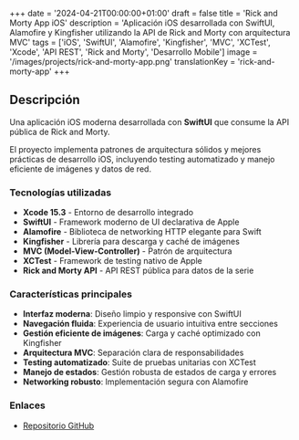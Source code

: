 +++
date = '2024-04-21T00:00:00+01:00'
draft = false
title = 'Rick and Morty App iOS'
description = 'Aplicación iOS desarrollada con SwiftUI, Alamofire y Kingfisher utilizando la API de Rick and Morty con arquitectura MVC'
tags = ['iOS', 'SwiftUI', 'Alamofire', 'Kingfisher', 'MVC', 'XCTest', 'Xcode', 'API REST', 'Rick and Morty', 'Desarrollo Mobile']
image = '/images/projects/rick-and-morty-app.png'
translationKey = 'rick-and-morty-app'
+++

## Descripción

Una aplicación iOS moderna desarrollada con **SwiftUI** que consume la API pública de Rick and Morty.

El proyecto implementa patrones de arquitectura sólidos y mejores prácticas de desarrollo iOS, incluyendo testing automatizado y manejo eficiente de imágenes y datos de red.

### Tecnologías utilizadas

- **Xcode 15.3** - Entorno de desarrollo integrado
- **SwiftUI** - Framework moderno de UI declarativa de Apple
- **Alamofire** - Biblioteca de networking HTTP elegante para Swift
- **Kingfisher** - Librería para descarga y caché de imágenes
- **MVC (Model-View-Controller)** - Patrón de arquitectura
- **XCTest** - Framework de testing nativo de Apple
- **Rick and Morty API** - API REST pública para datos de la serie

### Características principales

- **Interfaz moderna**: Diseño limpio y responsive con SwiftUI
- **Navegación fluida**: Experiencia de usuario intuitiva entre secciones
- **Gestión eficiente de imágenes**: Carga y caché optimizado con Kingfisher
- **Arquitectura MVC**: Separación clara de responsabilidades
- **Testing automatizado**: Suite de pruebas unitarias con XCTest
- **Manejo de estados**: Gestión robusta de estados de carga y errores
- **Networking robusto**: Implementación segura con Alamofire

### Enlaces

- [Repositorio GitHub](https://github.com/RafaelJaime/rick_and_morty)
